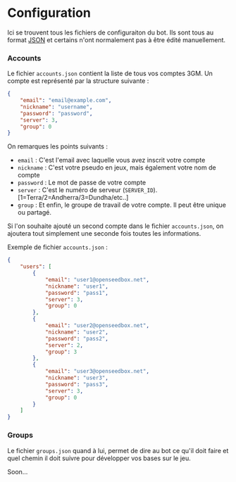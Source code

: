# Configuration

Ici se trouvent tous les fichiers de configuraiton du bot. Ils sont tous au format [JSON](https://fr.wikipedia.org/wiki/JavaScript_Object_Notation) et certains n'ont normalement pas à être édité manuellement.

### Accounts

Le fichier `accounts.json` contient la liste de tous vos comptes 3GM. Un compte est représenté par la structure suivante :

```json
{
    "email": "email@example.com",
    "nickname": "username",
    "password": "password",
    "server": 3,
    "group": 0
}
```

On remarques les points suivants :

* `email` : C'est l'email avec laquelle vous avez inscrit votre compte
* `nickname` : C'est votre pseudo en jeux, mais également votre nom de compte
* `password` : Le mot de passe de votre compte
* `server` : C'est le numéro de serveur (`SERVER_ID`). [1=Terra/2=Andherra/3=Dundha/etc..]
* `group` : Et enfin, le groupe de travail de votre compte. Il peut être unique ou partagé.

Si l'on souhaite ajouté un second compte dans le fichier `accounts.json`, on ajoutera tout simplement une seconde fois toutes les informations.

Exemple de fichier `accounts.json` :

```json
{
    "users": [
        {
            "email": "user1@openseedbox.net",
            "nickname": "user1",
            "password": "pass1",
            "server": 3,
            "group": 0
        },
        {
            "email": "user2@openseedbox.net",
            "nickname": "user2",
            "password": "pass2",
            "server": 2,
            "group": 3
        },
        {
            "email": "user3@openseedbox.net",
            "nickname": "user3",
            "password": "pass3",
            "server": 3,
            "group": 0
        }
    ]
}
```

### Groups

Le fichier `groups.json` quand à lui, permet de dire au bot ce qu'il doit faire et quel chemin il doit suivre pour développer vos bases sur le jeu.

Soon...
